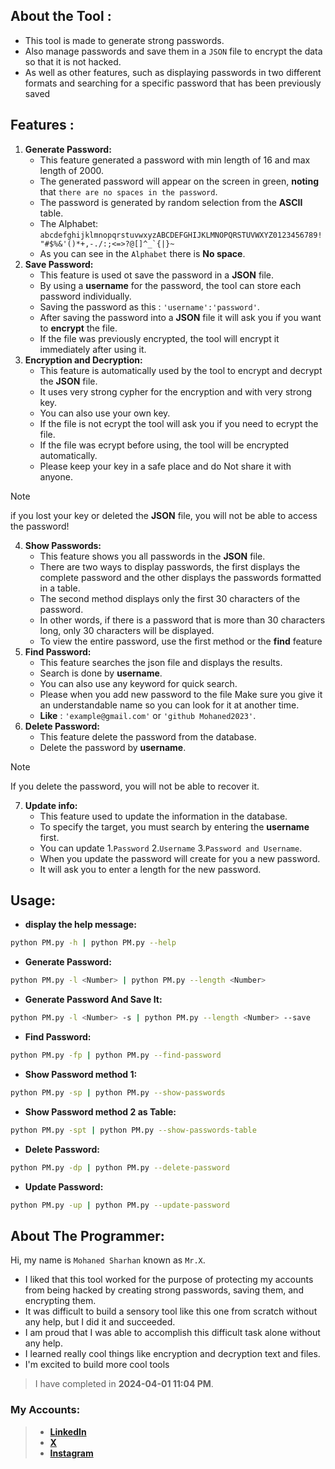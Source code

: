 ## **About the Tool :**
- This tool is made to generate strong passwords.   
- Also manage passwords and save them in a `JSON` file to encrypt the data so that it is not hacked.  
- As well as other features, such as displaying passwords in two different formats and searching for a
specific password that has been previously saved

## **Features :**
1) **Generate Password:** 
    - This feature generated a password with min length of 16 and max length of 2000.
    - The generated password will appear on the screen in green, **noting** that `there are no spaces in the password`.
    - The password is generated by random selection from the **ASCII** table.
    - The Alphabet: ``abcdefghijklmnopqrstuvwxyzABCDEFGHIJKLMNOPQRSTUVWXYZ0123456789!"#$%&'()*+,-./:;<=>?@[]^_`{|}~``
    - As you can see in the `Alphabet` there is **No space**.
2) **Save Password:**
    - This feature is used ot save the password in a **JSON** file.
    - By using a **username** for the password, the tool can store each password individually.
    - Saving the password as this : `'username':'password'`.
    - After saving the password into a **JSON** file it will ask you if you want to **encrypt** the file.
    - If the file was previously encrypted, the tool will encrypt it immediately after using it.
3) **Encryption and Decryption:**
    - This feature is automatically used by the tool to encrypt and decrypt the **JSON** file.
    - It uses very strong cypher for the encryption and with very strong key.
    - You can also use your own key.
    - If the file is not ecrypt the tool will ask you if you need to ecrypt the file.
    - If the file was ecrypt before using, the tool will be encrypted automatically.
    - Please keep your key in a safe place and do Not share it with anyone.
> [!NOTE]
> if you lost your key or deleted the **JSON** file, you will not be able to access the password!
4) **Show Passwords:**
    - This feature shows you all passwords in the **JSON** file.
    - There are two ways to display passwords, the first displays the complete password and the other displays the passwords formatted in a table.
    - The second method displays only the first 30 characters of the password.
    - In other words, if there is a password that is more than 30 characters long, only 30 characters will be displayed.
    - To view the entire password, use the first method or the **find** feature
5) **Find Password:**
    - This feature searches the json file and displays the results.
    - Search is done by **username**.
    - You can also use any keyword for quick search.
    - Please when you add new password to the file Make sure you give it an understandable name so you can look for it at another time.
    - **Like** : `'example@gmail.com'` or `'github Mohaned2023'`.
6) **Delete Password:**
    - This feature delete the password from the database.
    - Delete the password by **username**.
> [!NOTE]
> If you delete the password, you will not be able to recover it.
7) **Update info:**
    - This feature used to update the information in the database.
    - To specify the target, you must search by entering the **username** first. 
    - You can update 1.`Password` 2.`Username` 3.`Password and Username`.
    - When you update the password will create for you a new password.
    - It will ask you to enter a length for the new password.

## **Usage:**
- **display the help message:**
```bash 
python PM.py -h | python PM.py --help
```
- **Generate Password:**
```bash
python PM.py -l <Number> | python PM.py --length <Number>
```
- **Generate Password And Save It:**
```bash
python PM.py -l <Number> -s | python PM.py --length <Number> --save
```
- **Find Password:**
```bash
python PM.py -fp | python PM.py --find-password
```
- **Show Password method 1:**
```bash
python PM.py -sp | python PM.py --show-passwords
```
- **Show Password method 2 as Table:**
```bash
python PM.py -spt | python PM.py --show-passwords-table
```
- **Delete Password:**
```bash
python PM.py -dp | python PM.py --delete-password
```
- **Update Password:**
```bash
python PM.py -up | python PM.py --update-password
```

## **About The Programmer:**
Hi, my name is `Mohaned Sharhan` known as `Mr.X`.   
- I liked that this tool worked for the purpose of protecting my accounts from being hacked by creating strong passwords, saving them, and encrypting them.   
- It was difficult to build a sensory tool like this one from scratch without any help, but I did it and succeeded.
- I am proud that I was able to accomplish this difficult task alone without any help.
- I learned really cool things like encryption and decryption text and files.
- I'm excited to build more cool tools
> I have completed in **2024-04-01 11:04 PM**.  

### **My Accounts:**
> - [**LinkedIn**](https://www.linkedin.com/in/mohaned2023)  
> - [**X**](https://x.com/MrX2023M)
> - [**Instagram**](https://www.instagram.com/mr.lxzl)